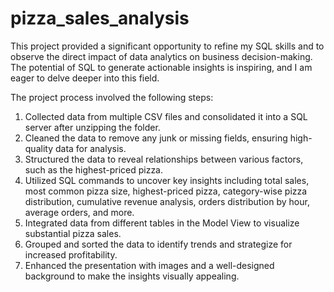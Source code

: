# pizza_sales_analysis
This project provided a significant opportunity to refine my SQL skills and to observe the direct impact of data analytics on business decision-making. The potential of SQL to generate actionable insights is inspiring, and I am eager to delve deeper into this field.

The project process involved the following steps:
1. Collected data from multiple CSV files and consolidated it into a SQL server after unzipping the folder.
2. Cleaned the data to remove any junk or missing fields, ensuring high-quality data for analysis.
3. Structured the data to reveal relationships between various factors, such as the highest-priced pizza.
4. Utilized SQL commands to uncover key insights including total sales, most common pizza size, highest-priced pizza, category-wise pizza distribution, cumulative revenue analysis, orders distribution by hour, average orders, and more.
5. Integrated data from different tables in the Model View to visualize substantial pizza sales.
6. Grouped and sorted the data to identify trends and strategize for increased profitability.
7. Enhanced the presentation with images and a well-designed background to make the insights visually appealing.
